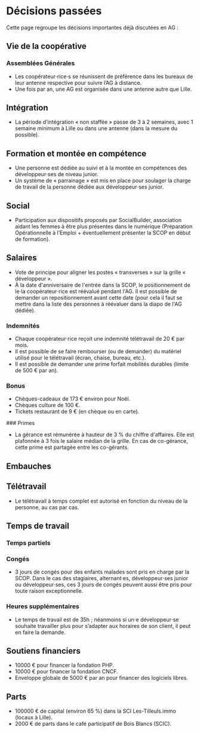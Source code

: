 # Décisions passées

Cette page regroupe les décisions importantes déjà discutées en AG :

## Vie de la coopérative

### Assemblées Générales

- Les coopérateur⋅rice⋅s se réunissent de préférence dans les bureaux de leur antenne respective pour suivre l’AG à distance.
- Une fois par an, une AG est organisée dans une antenne autre que Lille.

## Intégration

- La période d’intégration « non staffée » passe de 3 à 2 semaines, avec 1 semaine minimum à Lille ou dans une antenne (dans la mesure du possible).

## Formation et montée en compétence

- Une personne est dédiée au suivi et à la montée en compétences des développeur⋅ses de niveau junior.
- Un système de « parrainage »  est mis en place pour soulager la charge de travail de la personne dédiée aux développeur⋅ses junior.

## Social

- Participation aux dispositifs proposés par SocialBuilder, association aidant les femmes à être plus présentes dans le numérique (Préparation Opérationnelle à l’Emploi + éventuellement présenter la SCOP en début de formation).

## Salaires

- Vote de principe pour aligner les postes « transverses » sur la grille « développeur ».
- À la date d'anniversaire de l'entrée dans la SCOP, le positionnement de le⋅la coopérateur⋅rice est réévalué pendant l'AG. Il est possible de demander un repositionnement avant cette date (pour cela il faut se mettre dans la liste des personnes à réévaluer dans la diapo de l'AG dédiée).

### Indemnités

- Chaque coopérateur⋅rice reçoit une indemnité télétravail de 20 € par mois.
- Il est possible de se faire rembourser (ou de demander) du matériel utilisé pour le télétravail (écran, chaise, bureau, etc.).
- Il est possible de demander une prime forfait mobilités durables (limite de 500 € par an).

### Bonus

- Chèques-cadeaux de 173 € environ pour Noël.
- Chèques culture de 100 €.
- Tickets restaurant de 9 € (en chèque ou en carte).

### Primes

- La gérance est rémunérée à hauteur de 3 % du chiffre d'affaires. Elle est plafonnée à 3 fois le salaire médian de la grille. En cas de co-gérance, cette prime est partagée entre les co-gérants.

## Embauches

## Télétravail

- Le télétravail à temps complet est autorisé en fonction du niveau de la personne, au cas par cas.

## Temps de travail

### Temps partiels

### Congés

- 3 jours de congés pour des enfants malades sont pris en charge par la SCOP. Dans le cas des stagiaires, alternant·es, développeur⋅ses junior ou développeur⋅ses, ces 3 jours de congés peuvent aussi être pris pour toute raison exceptionnelle.

### Heures supplémentaires

- Le temps de travail est de 35h ; néanmoins si un⋅e développeur⋅se souhaite travailler plus pour s’adapter aux horaires de son client, il peut en faire la demande.

## Soutiens financiers

- 10000 € pour financer la fondation PHP.
- 10000 € pour financer la fondation CNCF.
- Enveloppe globale de 5000 € par an pour financer des logiciels libres.

## Parts

- 100000 € de capital (environ 65 %) dans la SCI Les-Tilleuls.immo (locaux à Lille).
- 2000 € de parts dans le café participatif de Bois Blancs (SCIC).
